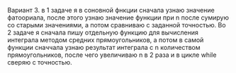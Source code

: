 Вариант 3.
в 1 задаче я в соновной фнкции сначала узнаю значение фатоориала, после этого узнаю значение функции при n после сумирую со старыми значениями, а потом сравниваю с заданной точностью.
Во 2 задаче я сначала пишу отдельную функцию для вычисления интеграла методом средних прямоугольников, а потом в самой функции сначчала узнаю результат интеграла с n количеством прямоугольников, после чего увеличиваю n в 2 раза и  в цикле while сверяю с точностью.
